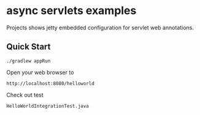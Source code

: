async servlets examples
=======================

Projects shows jetty embedded configuration for servlet web annotations.

Quick Start
-----------

	./gradlew appRun

Open your web browser to

	http://localhost:8080/helloworld

Check out test

	HelloWorldIntegrationTest.java
